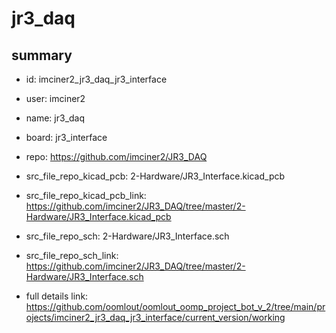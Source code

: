 # jr3_daq
 
## summary 
* id: imciner2_jr3_daq_jr3_interface
* user: imciner2
* name: jr3_daq
* board: jr3_interface
* repo: https://github.com/imciner2/JR3_DAQ
* src_file_repo_kicad_pcb: 2-Hardware/JR3_Interface.kicad_pcb
* src_file_repo_kicad_pcb_link: https://github.com/imciner2/JR3_DAQ/tree/master/2-Hardware/JR3_Interface.kicad_pcb


* src_file_repo_sch: 2-Hardware/JR3_Interface.sch
* src_file_repo_sch_link: https://github.com/imciner2/JR3_DAQ/tree/master/2-Hardware/JR3_Interface.sch
* full details link: https://github.com/oomlout/oomlout_oomp_project_bot_v_2/tree/main/projects/imciner2_jr3_daq_jr3_interface/current_version/working  







